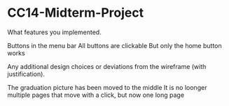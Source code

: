 # CC14-Midterm-Project

What features you implemented.

Buttons in the menu bar
All buttons are clickable
But only the home button works

Any additional design choices or deviations from the wireframe (with justification).

The graduation picture has been moved to the middle
It is no loonger multiple pages that move with a click, but now one long page
